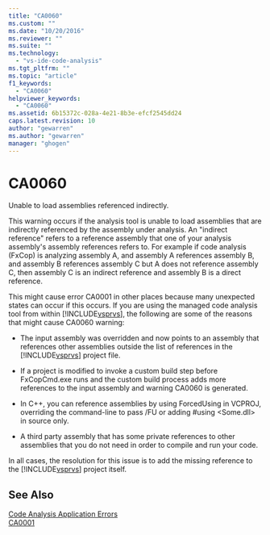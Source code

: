 ```yaml
---
title: "CA0060"
ms.custom: ""
ms.date: "10/20/2016"
ms.reviewer: ""
ms.suite: ""
ms.technology: 
  - "vs-ide-code-analysis"
ms.tgt_pltfrm: ""
ms.topic: "article"
f1_keywords: 
  - "CA0060"
helpviewer_keywords: 
  - "CA0060"
ms.assetid: 6b15372c-028a-4e21-8b3e-efcf2545dd24
caps.latest.revision: 10
author: "gewarren"
ms.author: "gewarren"
manager: "ghogen"
---
```

# CA0060
Unable to load assemblies referenced indirectly.  
  
 This warning occurs if the analysis tool is unable to load assemblies that are indirectly referenced by the assembly under analysis. An "indirect reference" refers to a reference assembly that one of your analysis assembly's assembly references refers to. For example if code analysis (FxCop) is analyzing assembly A, and assembly A references assembly B, and assembly B references assembly C but A does not reference assembly C, then assembly C is an indirect reference and assembly B is a direct reference.  
  
 This might cause error CA0001 in other places because many unexpected states can occur if this occurs. If you are using the managed code analysis tool from within [!INCLUDE[vsprvs](../code-quality/includes/vsprvs_md.md)], the following are some of the reasons that might cause CA0060 warning:  
  
-   The input assembly was overridden and now points to an assembly that references other assemblies outside the list of references in the [!INCLUDE[vsprvs](../code-quality/includes/vsprvs_md.md)] project file.  
  
-   If a project is modified to invoke a custom build step before FxCopCmd.exe runs and the custom build process adds more references to the input assembly and warning CA0060 is generated.  
  
-   In C++, you can reference assemblies by using ForcedUsing in VCPROJ, overriding the command-line to pass /FU or adding #using \<Some.dll> in source only.  
  
-   A third party assembly that has some private references to other assemblies that you do not need in order to compile and run your code.  
  
 In all cases, the resolution for this issue is to add the missing reference to the [!INCLUDE[vsprvs](../code-quality/includes/vsprvs_md.md)] project itself.  
  
## See Also  
 [Code Analysis Application Errors](../code-quality/code-analysis-application-errors.md)   
 [CA0001](ca0001.md)   
